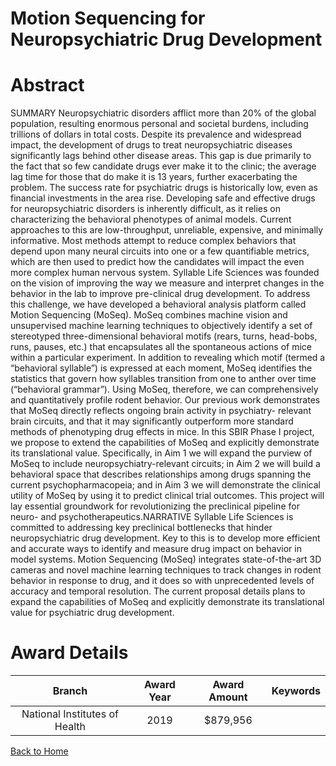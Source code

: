 
Motion Sequencing for Neuropsychiatric Drug Development
=======================================================

# Abstract


SUMMARY
Neuropsychiatric disorders afflict more than 20% of the global population, resulting enormous personal and
societal burdens, including trillions of dollars in total costs. Despite its prevalence and widespread impact, the
development of drugs to treat neuropsychiatric diseases significantly lags behind other disease areas. This gap
is due primarily to the fact that so few candidate drugs ever make it to the clinic; the average lag time for those
that do make it is 13 years, further exacerbating the problem. The success rate for psychiatric drugs is historically
low, even as financial investments in the area rise. Developing safe and effective drugs for neuropsychiatric
disorders is inherently difficult, as it relies on characterizing the behavioral phenotypes of animal models. Current
approaches to this are low-throughput, unreliable, expensive, and minimally informative. Most methods attempt
to reduce complex behaviors that depend upon many neural circuits into one or a few quantifiable metrics, which
are then used to predict how the candidates will impact the even more complex human nervous system. Syllable
Life Sciences was founded on the vision of improving the way we measure and interpret changes in the behavior
in the lab to improve pre-clinical drug development. To address this challenge, we have developed a behavioral
analysis platform called Motion Sequencing (MoSeq). MoSeq combines machine vision and unsupervised
machine learning techniques to objectively identify a set of stereotyped three-dimensional behavioral motifs
(rears, turns, head-bobs, runs, pauses, etc.) that encapsulates all the spontaneous actions of mice within a
particular experiment. In addition to revealing which motif (termed a “behavioral syllable”) is expressed at each
moment, MoSeq identifies the statistics that govern how syllables transition from one to anther over time
(“behavioral grammar”). Using MoSeq, therefore, we can comprehensively and quantitatively profile rodent
behavior. Our previous work demonstrates that MoSeq directly reflects ongoing brain activity in psychiatry-
relevant brain circuits, and that it may significantly outperform more standard methods of phenotyping drug
effects in mice. In this SBIR Phase I project, we propose to extend the capabilities of MoSeq and explicitly
demonstrate its translational value. Specifically, in Aim 1 we will expand the purview of MoSeq to include
neuropsychiatry-relevant circuits; in Aim 2 we will build a behavioral space that describes relationships among
drugs spanning the current psychopharmacopeia; and in Aim 3 we will demonstrate the clinical utility of MoSeq
by using it to predict clinical trial outcomes. This project will lay essential groundwork for revolutionizing the
preclinical pipeline for neuro- and psychotherapeutics.NARRATIVE
Syllable Life Sciences is committed to addressing key preclinical bottlenecks that hinder neuropsychiatric drug
development. Key to this is to develop more efficient and accurate ways to identify and measure drug impact on
behavior in model systems. Motion Sequencing (MoSeq) integrates state-of-the-art 3D cameras and novel
machine learning techniques to track changes in rodent behavior in response to drug, and it does so with
unprecedented levels of accuracy and temporal resolution. The current proposal details plans to expand the
capabilities of MoSeq and explicitly demonstrate its translational value for psychiatric drug development.  

# Award Details

|Branch|Award Year|Award Amount|Keywords|
| :---: | :---: | :---: | :---: |
|National Institutes of Health|2019|$879,956||
  
  


[Back to Home](https://github.com/chrischow/dod_sbir_awards#2470)